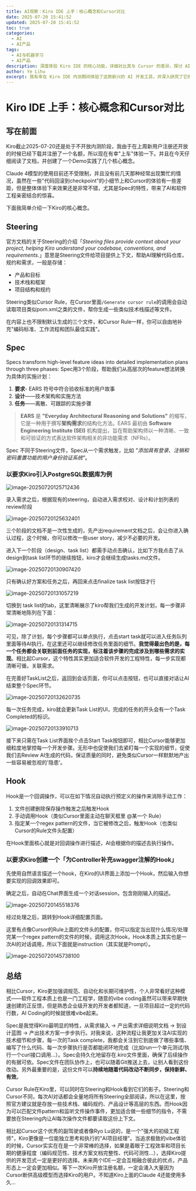 ```yaml
---
title: AI观察：Kiro IDE 上手：核心概念和Cursor对比
date: 2025-07-20 15:41:52
updated: 2025-07-20 15:41:52
toc: true
categories:
  - AI
  - AI产品
tags:
  - AI与机器学习
  - AI产品
description: 深度体验 Kiro IDE 的核心功能，详细对比其与 Cursor 的差异，探讨 AI 驱动开发工具的不同设计理念。
author: Ye Lihu
excerpt: 我有幸在 Kiro IDE 内测期间体验了这款新兴的 AI 开发工具，并深入研究了它的三大核心概念：Steering、Spec 和 Hook。相比 Cursor 追求极致的 vibe 体验，Kiro 更像是一位能独立思考和执行的"AI项目经理"，强调规范化、自动化和长期可维护性。特别是 Spec 功能，从需求输入到设计蓝图再到技术方案执行，让开发过程更加工程化和可追溯。如果你正在寻找一个更注重软件工程规范的 AI 开发助手，这篇详细的对比分析一定会给你带来启发。
---
```

# Kiro IDE 上手：核心概念和Cursor对比

## 写在前面

Kiro截止2025-07-20还是处于不开放内测阶段，我由于在上周新用户注册还开放的时候已经下载并注册了一个名额，所以现在有幸"上车"体验一下。并且在今天仔细阅读了文档，并创建了一个Demo实践了几个核心概念。

Claude 4模型的使用目前还不受限制，并且没有前几天那种经常出现繁忙的情况，虽然在一些"代码回滚到checkpoint"的小细节上和Cursor的体验有一些差距，但是整体体验下来效果还是非常不错，尤其是Spec的特性，带来了AI和软件工程亲密结合的惊喜。

下面我简单介绍一下Kiro的核心概念。

## Steering

官方文档的关于Steering的介绍「*Steering files provide context about your project, helping Kiro understand your codebase, conventions, and requirements.*」意思是Steering文件给项目提供上下文，帮助AI理解代码仓库，规约和需求，一般是存储：

- 产品和目标
- 技术栈和框架
- 项目结构和规约

Steering类似Cursor Rule，在Cursor里面`/Generate cursor rule`的调用会自动读取项目类似pom.xml之类的文件，帮你生成一些类似技术栈描述等文件。

在内容上也不限制默认生成的三个文件，和Cursor Rule一样，你可以自由地补充"编码标准、工作流程和团队最佳实践"。

## Spec

Specs transform high-level feature ideas into detailed implementation plans through three phases: Spec用3个阶段，帮助我们从高层次的feature想法转换为具体的实施计划：

1. **要求**- EARS 符号中符合验收标准的用户故事
2. **设计**——技术架构和实施方法
3. **任务**——离散、可跟踪的实施步骤

> **EARS** 是 **"Everyday Architectural Reasoning and Solutions"** 的缩写，它是一种用于撰写**架构需求**的结构化方法。EARS 最初由 **Software Engineering Institute (SEI)** 机构提出，旨在帮助架构师以一种清晰、一致和可验证的方式表达软件架构相关的非功能需求（NFRs）。

Spec 不同于Steering文件，Spec从一个需求触发，比如 *"添加具有登录、注销和密码重置功能的用户身份验证系统"*。

### 以要求Kiro引入PostgreSQL数据库为例

![image-20250720125712436](https://hexo-yelihu.oss-cn-hangzhou.aliyuncs.com/hexo/img/image-20250720125712436.png)

录入需求之后，根据现有的steering，自动进入需求校对、设计和计划列表的review阶段

![image-20250720125632401](https://hexo-yelihu.oss-cn-hangzhou.aliyuncs.com/hexo/img/image-20250720125632401.png)

三个阶段的文档不是一次性生成的，先产出requirement文档之后，会让你进入确认过程，这个时候，你可以修改一些user story，减少不必要的开发。

进入下一个阶段（design、task list）都需手动点击确认，比如下方我点击了从design到task list环节的继续按钮，kiro才会继续生成tasks.md文件。

![image-20250720130907420](https://hexo-yelihu.oss-cn-hangzhou.aliyuncs.com/hexo/img/image-20250720130907420.png)

只有确认好方案和任务之后，再回来点击finalize task list按钮才行

![image-20250720131057219](https://hexo-yelihu.oss-cn-hangzhou.aliyuncs.com/hexo/img/image-20250720131057219.png)

切换到 task list的tab，这里清晰展示了kiro帮我们生成的开发计划，每一步骤非常清晰地陈列在下面：

![image-20250720131314715](https://hexo-yelihu.oss-cn-hangzhou.aliyuncs.com/hexo/img/image-20250720131314715.png)

可见，除了计划，每个步骤都可以单点执行，点击start task就可以进入任务队列里面等待AI执行。在这里还可以继续修改任务里面的细节。**我觉得最出色的是，每一个任务都会关联到前面任务的实现，标注着该步骤的完成涉及到哪些需求的实现**。相比起Cursor，这个特性其实更加适合软件开发的工程特性，每一步实现都清晰可循，关联需求。

在完善好TaskList之后，返回到会话页面，你可以点击按钮，也可以直接对话让AI结束整个Spec环节。

![image-20250720132620735](https://hexo-yelihu.oss-cn-hangzhou.aliyuncs.com/hexo/img/image-20250720132620735.png)

每一次任务完成，kiro就会更新Task List的UI，完成的任务的开头会有一个Task Completed的标识。

![image-20250720133910713](https://hexo-yelihu.oss-cn-hangzhou.aliyuncs.com/hexo/img/image-20250720133910713.png)

接下来只需在Task List界面挨个点击Start Task按钮即可，相比Cursor能够更加细粒度地掌控每一个开发步骤。无形中也促使我们去紧盯每一个实现的细节，促使我们去Review AI生成的代码，保证质量的同时，避免类似Cursor一样默默地产出一些容易被忽视的'隐患'。

## Hook

Hook是一个回调操作，可以在如下情况自动执行预定义的操作来消除手动工作：

1. 文件创建删除保存操作触发之后触发Hook
2. 手动调用Hook（类似Cursor里面主动在聊天框里 @某一个 Rule）
3. 指定某一个regex pattern的文件，当它被修改之后，触发Hook（也类似Cursor的Rule文件头配置）

在Hook里面核心就是对回调操作进行描述，AI会根据你的描述去执行操作。

### 以要求Kiro创建一个「为Controller补充swagger注解的Hook」

先使用自然语言描述一个hook，在Kiro的UI界面上添加一个Hook，然后输入你想要实现的回调效果即可。

确定之后，自动在Chat界面生成一个对话session，包含刚刚输入的描述。

![image-20250720145518376](https://hexo-yelihu.oss-cn-hangzhou.aliyuncs.com/hexo/img/image-20250720145518376.png)

经过处理之后，跳转到Hook详细配置页面。

这里有点像Cursor的Rule上面的文件头的配置，你可以指定当出现什么情况/处理完某一个regex pattern的文件的时候，调用这次Hook，Hook本质上其实也是一次AI的对话调用，所以下面就是instruction（其实就是Prompt）。

![image-20250720145738100](https://hexo-yelihu.oss-cn-hangzhou.aliyuncs.com/hexo/img/image-20250720145738100.png)

## 总结

相比Cursor，Kiro更加强调规范、自动化和长期可维护性，个人非常看好这种模式——软件工程本质上也是一门工程学，随意的vibe coding虽然可以带来早期快速创建的正反馈，但是熟悉企业级开发的开发者都知道，一旦项目超过一定的代码行数，AI Coding的时候就很难vibe起来。

Spec是我觉得Kiro最明显的特性，从需求输入 → 产出需求详细说明文档 → 到设计蓝图 → 产出技术方案一步步执行。对我来说，这种流程让我更加关注AI实现的技术细节和步骤，每一次的Task complete，我都会关注到它到底做了哪些事情、编写了什么代码、每一次步骤执行是否都能闭环地完成（比如run一个单元测试/执行一个curl接口调用...）。Spec会持久化地留存在.kiro文件里面，确保了后续操作的有据可依。Spec文件在团队协作上，也可以随着Git推送上去，让别人看到这份改动。另外最重要的是，这份文件可以**持续地随着代码改动不断同步，保持新鲜、有效**。

Cursor Rule在Kiro里，可以同时在Steering和Hook看到它们的影子。Steering和Cursor不同，每次AI对话都会全量地将所有Steering全部阅读，所以在这里，按照官方建议就是存放一些技术栈、编码规约、产品设计等高层的东西。而Hook因为可以匹配文件pattern和监听文件操作事件，更加适合做一些细节的指令，不需要放在Steering内让AI每次操作文件都要读取这份上下文。

相比起Cursor这个优秀的副驾驶或者像Ryo Lu说的，是一个"强大的初级工程师"，Kiro更像是一位能独立思考和执行的"AI项目经理"。当追求极致的vibe体验的时候，Cursor实实在在是一个非常棒的选择，如果是着眼于工程效率和项目长期的健康程度（编码规范性、技术方案文档完整性、代码可测性...），选择Kiro提供的开发范式一定是更好的选择。未来两个IDE一定会互相融合彼此的优点，产品形态上一定会更加相似。等下一次Kiro开放注册名额，一定会涌入大量因为Cursor断供高级模型而选择Kiro的用户。不知道Kiro上面的Claude 4还能使用多久...